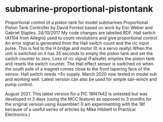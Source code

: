 # submarine-proportional-pistontank
Proportional control of a piston tank for model submarines 
Proportional Piston Tank Controller by David Forrest based on work by Eric Weber and Gabriel Staples. 24/10/2017
  My code changes are labelled RDF.
  Hall switch (A1104 from Allegro) used to count revolutions and give proportional control.
  An error signal is generated from the Hall switch count and the r/c input pulse.
  This is fed to the H bridge and motor (It is a servo really)
  When the unit is switched on it has 35 seconds to empty the piston tank and set the switch counter to zero.
  Loss of r/c signal (Failsafe) empties the piston tank and resets the switch counter.
  The Hall effect sensor is switched on when the south pole of a magnet comes close to the front tapering face of the sensor.
  Hall switch needs +5v supply.
  March 2020 now tested in model sub and working well.
  Latest version can also be used for simple sail-winch and pump control.
  
  August 2021. This latest version for a PIC 18f47k42 is untested but was developed in 3 days (using the MCC feature) as opposed to 3 months for the original version using Assembler! (I am experimenting with the 18f because of a useful series of articles by Mike Hibbett in Practical Electronics.)
